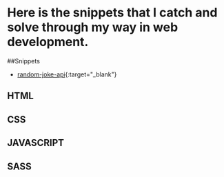 # Here is the snippets that I catch and solve through my way in web development.
##Snippets
- [random-joke-api](https://yamanx8.github.io/snippets/random-joke-api/){:target="_blank"}

## HTML
## CSS
## JAVASCRIPT
## SASS
